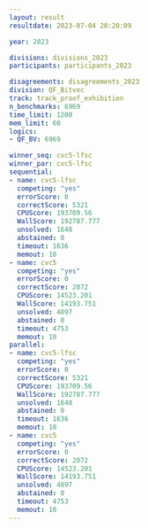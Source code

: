 ```yaml
---
layout: result
resultdate: 2023-07-04 20:20:09

year: 2023

divisions: divisions_2023
participants: participants_2023

disagreements: disagreements_2023
division: QF_Bitvec
track: track_proof_exhibition
n_benchmarks: 6969
time_limit: 1200
mem_limit: 60
logics:
- QF_BV: 6969

winner_seq: cvc5-lfsc
winner_par: cvc5-lfsc
sequential:
- name: cvc5-lfsc
  competing: "yes"
  errorScore: 0
  correctScore: 5321
  CPUScore: 193709.56
  WallScore: 192787.777
  unsolved: 1648
  abstained: 0
  timeout: 1636
  memout: 10
- name: cvc5
  competing: "yes"
  errorScore: 0
  correctScore: 2072
  CPUScore: 14523.201
  WallScore: 14193.751
  unsolved: 4897
  abstained: 0
  timeout: 4753
  memout: 10
parallel:
- name: cvc5-lfsc
  competing: "yes"
  errorScore: 0
  correctScore: 5321
  CPUScore: 193709.56
  WallScore: 192787.777
  unsolved: 1648
  abstained: 0
  timeout: 1636
  memout: 10
- name: cvc5
  competing: "yes"
  errorScore: 0
  correctScore: 2072
  CPUScore: 14523.201
  WallScore: 14193.751
  unsolved: 4897
  abstained: 0
  timeout: 4753
  memout: 10
---
```

